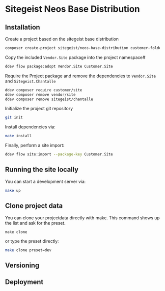 # Sitegeist Neos Base Distribution

## Installation

Create a project based on the sitegeist base distribution

```sh
composer create-project sitegeist/neos-base-distribution customer-folder
```

Copy the included `Vendor.Site` package into the project namespace#

```sh
ddev flow package:adopt Vendor.Site Customer.Site
```

Require the Project package and remove the dependencies to `Vendor.Site` and `Sitegeist.Chantalle`

```sh
ddev composer require customer/site
ddev composer remove vendor/site
ddev composer remove sitegeist/chantalle
```

Initialize the project git repository
```sh
git init
```

Install dependencies via:

```sh
make install
```

Finally, perform a site import:

```sh
ddev flow site:import --package-key Customer.Site
```

## Running the site locally

You can start a development server via:

```sh
make up
```

## Clone project data

You can clone your projectdata directly with make. This command shows up the list and ask for the preset.

```
make clone
```

or type the preset directly:

```sh
make clone preset=dev
```

## Versioning

<!-- @TODO: Versioning -->

## Deployment

<!-- @TODO: Deployment -->
